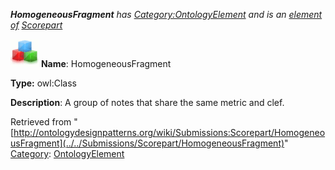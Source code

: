 ___HomogeneousFragment__ has [Category:OntologyElement](../../Category/OntologyElement "Category:OntologyElement") and is an [element of](../../Property/ElementOf "Property:ElementOf") [Scorepart](../../Submissions/Scorepart "Submissions:Scorepart")_


  




[![Class](../../images/thumb/2/27/Class.gif/45px-Class.gif)](../../Image/Class.gif "Class")
__Name__: HomogeneousFragment 


__Type:__ owl:Class 


__Description__: A group of notes that share the same metric and clef. 





Retrieved from "[http://ontologydesignpatterns.org/wiki/Submissions:Scorepart/HomogeneousFragment](../../Submissions/Scorepart/HomogeneousFragment)"
 [Category](http://ontologydesignpatterns.org/wiki/Special:Categories "Special:Categories"): [OntologyElement](../../Category/OntologyElement "Category:OntologyElement")
